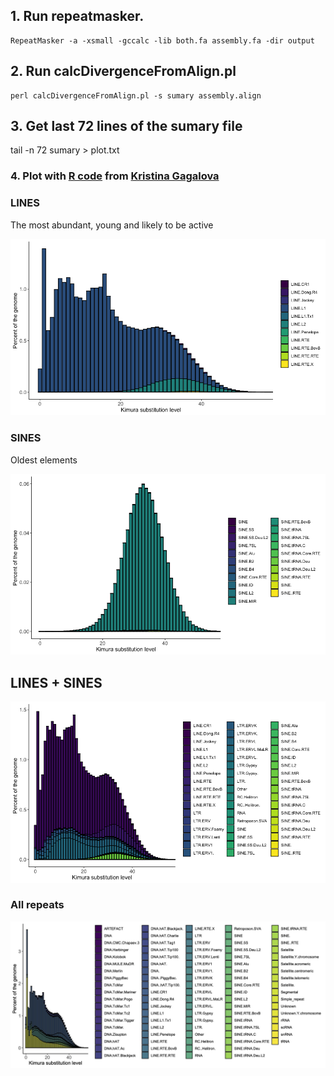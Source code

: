 ## 1. Run repeatmasker.

```
RepeatMasker -a -xsmall -gccalc -lib both.fa assembly.fa -dir output
```

## 2. Run calcDivergenceFromAlign.pl

```
perl calcDivergenceFromAlign.pl -s sumary assembly.align
```

## 3. Get last 72 lines of the sumary file

tail -n 72 sumary > plot.txt

### 4. Plot with [R code](/repeats/plot_kimura.R) from [Kristina Gagalova](https://github.com/KristinaGagalova) 


### LINES

The most abundant, young and likely to be active

![](/repeats/mChoDid1-LINEs.png)


### SINES

Oldest elements

![](/repeats/sines.png)


## LINES + SINES 

![](/repeats/lines-sines.png)

### All repeats

![](/repeats/all.jpg) 
